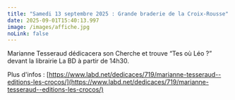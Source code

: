 ```yaml
---
title: "Samedi 13 septembre 2025 : Grande braderie de la Croix-Rousse"
date: 2025-09-01T15:40:13.997
image: /images/affiche.jpg
noLink: false
---
```

Marianne Tesseraud dédicacera son Cherche et trouve “Tes où Léo ?” devant la librairie La BD à partir de 14h30.

Plus d'infos : [https://www.labd.net/dedicaces/719/marianne-tesseraud--editions-les-crocos/](https://www.labd.net/dedicaces/719/marianne-tesseraud--editions-les-crocos/)

